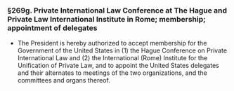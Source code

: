 ### §269g. Private International Law Conference at The Hague and Private Law International Institute in Rome; membership; appointment of delegates
* The President is hereby authorized to accept membership for the Government of the United States in (1) the Hague Conference on Private International Law and (2) the International (Rome) Institute for the Unification of Private Law, and to appoint the United States delegates and their alternates to meetings of the two organizations, and the committees and organs thereof.